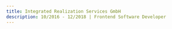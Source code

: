 ```yaml
---
title: Integrated Realization Services GmbH
description: 10/2016 - 12/2018 | Frontend Software Developer
---
```

